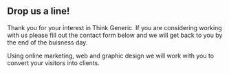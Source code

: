 Drop us a line!
---
Thank you for your interest in Think Generic. If you are considering working with us please fill out the contact form below and we will get back to you by the end of the buisness day.

Using online marketing, web and graphic design we will work with you to convert your visitors into clients.
